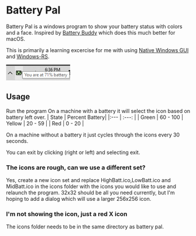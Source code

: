 # Battery Pal

Battery Pal is a windows program to show your battery status with colors and a face. Inspired by [Battery Buddy](https://batterybuddy.app/) which does this much better for macOS.

This is primarily a learning excercise for me with using [Native Windows GUI](https://github.com/gabdube/native-windows-gui) and [Windows-RS](https://github.com/microsoft/windows-rs).

![Notification Area icon for Battery Pal at 71% battery](resources/battery_buddy_screenshot.png?raw=true)

## Usage
Run the program
On a machine with a battery it will select the icon based on battery left over.
| State | Percent Battery|
|:--- | :---: |
| Green | 60 - 100
| Yellow | 20 - 59 |
| Red | 0 - 20 |

On a machine without a battery it just cycles through the icons every 30 seconds.

You can exit by clicking (right or left) and selecting exit.

### The icons are rough, can we use a different set?
Yes, create a new icon set and replace HighBatt.ico,LowBatt.ico and MidBatt.ico in the icons folder with the icons you would like to use and relaunch the program.
32x32 should be all you need currently, but I'm hoping to add a dialog which will use a larger 256x256 icon.

### I'm not showing the icon, just a red X icon
The icons folder needs to be in the same directory as battery pal.
